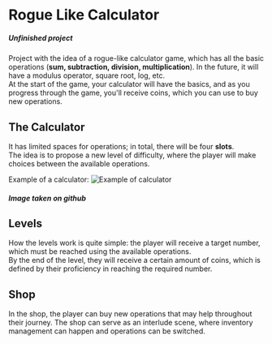 # Rogue Like Calculator
##### Unfinished project

Project with the idea of a rogue-like calculator game, which has all the basic operations (**sum, subtraction, division, multiplication**). In the future, it will have a modulus operator, square root, log, etc.  
At the start of the game, your calculator will have the basics, and as you progress through the game, you'll receive coins, which you can use to buy new operations.

## The Calculator
It has limited spaces for operations; in total, there will be four **slots**.  
The idea is to propose a new level of difficulty, where the player will make choices between the available operations.

Example of a calculator:
![Example of calculator](https://camo.githubusercontent.com/73d998129e4884dac73444152c233afeef08bd57ff50fcd2f28f4d7a32e15419/68747470733a2f2f692e6962622e636f2f374366564e58432f696d6167656d2d323032332d31302d32342d3038353633363735302e706e67)
##### *Image taken on github*

## Levels

How the levels work is quite simple: the player will receive a target number, which must be reached using the available operations.  
By the end of the level, they will receive a certain amount of coins, which is defined by their proficiency in reaching the required number.

## Shop
In the shop, the player can buy new operations that may help throughout their journey. The shop can serve as an interlude scene, where inventory management can happen and operations can be switched.
